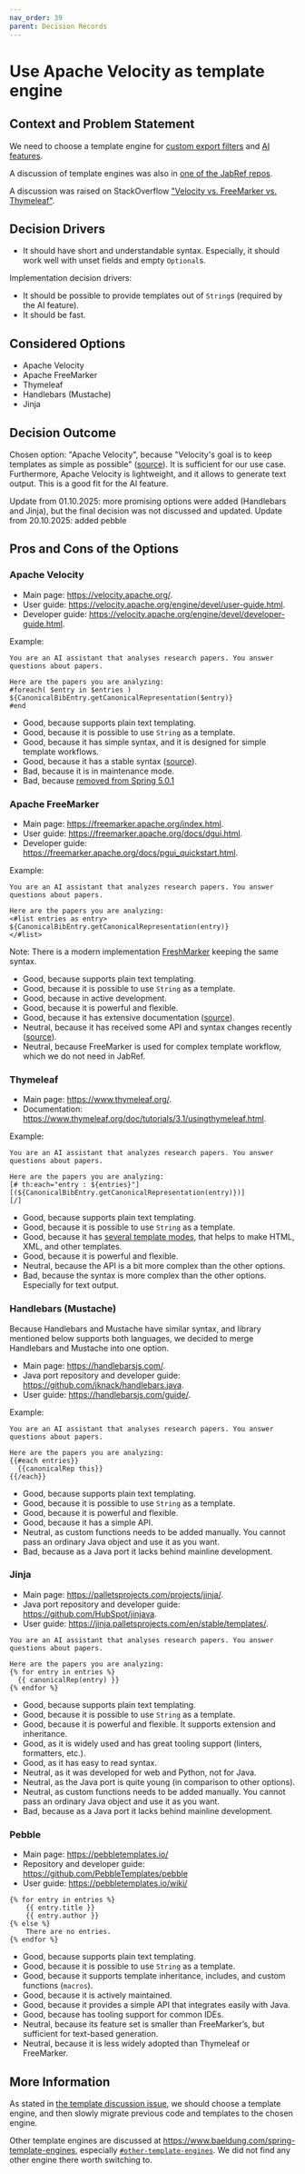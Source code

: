 ```yaml
---
nav_order: 39
parent: Decision Records
---
```


# Use Apache Velocity as template engine

## Context and Problem Statement

We need to choose a template engine for [custom export filters](https://docs.jabref.org/collaborative-work/export/customexports) and [AI features](https://github.com/JabRef/jabref/pull/11884).

A discussion of template engines was also in [one of the JabRef repos](https://github.com/koppor/jabref/issues/392).

A discussion was raised on StackOverflow ["Velocity vs. FreeMarker vs. Thymeleaf"](https://stackoverflow.com/q/1459426/10037342).

## Decision Drivers

* It should have short and understandable syntax. Especially, it should work well with unset fields and empty `Optional`s.

Implementation decision drivers:

* It should be possible to provide templates out of `String`s (required by the AI feature).
* It should be fast.

## Considered Options

* Apache Velocity
* Apache FreeMarker
* Thymeleaf
* Handlebars (Mustache)
* Jinja

## Decision Outcome

Chosen option: "Apache Velocity", because "Velocity's goal is to keep templates as simple as possible" ([source](https://stackoverflow.com/a/1984458/873282)). It is sufficient for our use case.
Furthermore, Apache Velocity is lightweight, and it allows to generate text output. This is a good fit for the AI feature.

Update from 01.10.2025: more promising options were added (Handlebars and Jinja), but the final decision was not discussed and updated.
Update from 20.10.2025: added pebble

## Pros and Cons of the Options

### Apache Velocity

- Main page: <https://velocity.apache.org/>.
- User guide: <https://velocity.apache.org/engine/devel/user-guide.html>.
- Developer guide: <https://velocity.apache.org/engine/devel/developer-guide.html>.

Example:

```text
You are an AI assistant that analyses research papers. You answer questions about papers.

Here are the papers you are analyzing:
#foreach( $entry in $entries )
${CanonicalBibEntry.getCanonicalRepresentation($entry)}
#end
```

* Good, because supports plain text templating.
* Good, because it is possible to use `String` as a template.
* Good, because it has simple syntax, and it is designed for simple template workflows.
* Good, because it has a stable syntax ([source](https://stackoverflow.com/a/1984458/10037342)).
* Bad, because it is in maintenance mode.
* Bad, because [removed from Spring 5.0.1](https://www.baeldung.com/spring-template-engines#other-template-engines)

### Apache FreeMarker

- Main page: <https://freemarker.apache.org/index.html>.
- User guide: <https://freemarker.apache.org/docs/dgui.html>.
- Developer guide: <https://freemarker.apache.org/docs/pgui_quickstart.html>.

Example:

```text
You are an AI assistant that analyzes research papers. You answer questions about papers.

Here are the papers you are analyzing:
<#list entries as entry>
${CanonicalBibEntry.getCanonicalRepresentation(entry)}
</#list>
```

Note: There is a modern implementation [FreshMarker](https://gitlab.com/schegge/freshmarker) keeping the same syntax.

* Good, because supports plain text templating.
* Good, because it is possible to use `String` as a template.
* Good, because in active development.
* Good, because it is powerful and flexible.
* Good, because it has extensive documentation ([source](https://stackoverflow.com/a/1984458/10037342)).
* Neutral, because it has received some API and syntax changes recently ([source](https://stackoverflow.com/a/1984458/10037342)).
* Neutral, because FreeMarker is used for complex template workflow, which we do not need in JabRef.

### Thymeleaf

- Main page: <https://www.thymeleaf.org/>.
- Documentation: <https://www.thymeleaf.org/doc/tutorials/3.1/usingthymeleaf.html>.

Example:

```text
You are an AI assistant that analyzes research papers. You answer questions about papers.

Here are the papers you are analyzing:
[# th:each="entry : ${entries}"]
[(${CanonicalBibEntry.getCanonicalRepresentation(entry)})]
[/]
```

* Good, because supports plain text templating.
* Good, because it is possible to use `String` as a template.
* Good, because it has [several template modes](https://www.thymeleaf.org/doc/tutorials/3.1/usingthymeleaf.html#what-kind-of-templates-can-thymeleaf-process), that helps to make HTML, XML, and other templates.
* Good, because it is powerful and flexible.
* Neutral, because the API is a bit more complex than the other options.
* Bad, because the syntax is more complex than the other options. Especially for text output.

### Handlebars (Mustache)

Because Handlebars and Mustache have similar syntax, and library mentioned below supports both languages, we decided to merge Handlebars and Mustache into one option.

- Main page: <https://handlebarsjs.com/>.
- Java port repository and developer guide: <https://github.com/jknack/handlebars.java>.
- User guide: <https://handlebarsjs.com/guide/>.

Example:

```text
You are an AI assistant that analyses research papers. You answer questions about papers.

Here are the papers you are analyzing:
{{#each entries}}
  {{canonicalRep this}}
{{/each}}
```

* Good, because supports plain text templating.
* Good, because it is possible to use `String` as a template.
* Good, because it is powerful and flexible.
* Good, because it has a simple API.
* Neutral, as custom functions needs to be added manually. You cannot pass an ordinary Java object and use it as you want.
* Bad, because as a Java port it lacks behind mainline development.

### Jinja

- Main page: <https://palletsprojects.com/projects/jinja/>.
- Java port repository and developer guide: <https://github.com/HubSpot/jinjava>.
- User guide: <https://jinja.palletsprojects.com/en/stable/templates/>.

```text
You are an AI assistant that analyses research papers. You answer questions about papers.

Here are the papers you are analyzing:
{% for entry in entries %}
  {{ canonicalRep(entry) }}
{% endfor %}
```

* Good, because supports plain text templating.
* Good, because it is possible to use `String` as a template.
* Good, because it is powerful and flexible. It supports extension and inheritance.
* Good, as it is widely used and has great tooling support (linters, formatters, etc.).
* Good, as it has easy to read syntax.
* Neutral, as it was developed for web and Python, not for Java.
* Neutral, as the Java port is quite young (in comparison to other options).
* Neutral, as custom functions needs to be added manually. You cannot pass an ordinary Java object and use it as you want.
* Bad, because as a Java port it lacks behind mainline development.

### Pebble

- Main page: <https://pebbletemplates.io/>
- Repository and developer guide: <https://github.com/PebbleTemplates/pebble>
- User guide: <https://pebbletemplates.io/wiki/>

```text
{% for entry in entries %}
    {{ entry.title }}
    {{ entry.author }}
{% else %}
    There are no entries.
{% endfor %}
```

* Good, because supports plain text templating.
* Good, because it is possible to use `String` as a template.
* Good, because it supports template inheritance, includes, and custom functions (`macros`).
* Good, because it is actively maintained.
* Good, because it provides a simple API that integrates easily with Java.
* Good, because has tooling support for common IDEs.
* Neutral, because its feature set is smaller than FreeMarker’s, but sufficient for text-based generation.
* Neutral, because it is less widely adopted than Thymeleaf or FreeMarker.

## More Information

As stated in [the template discussion issue](https://github.com/koppor/jabref/issues/392), we should choose a template engine, and then slowly migrate previous code and templates to the chosen engine.

Other template engines are discussed at <https://www.baeldung.com/spring-template-engines>, especially [`#other-template-engines`](https://www.baeldung.com/spring-template-engines#other-template-engines).
We did not find any other engine there worth switching to.

<!-- markdownlint-disable-file MD004 -->

